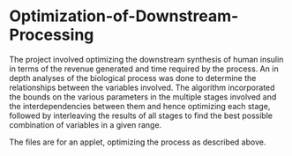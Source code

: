 Optimization-of-Downstream-Processing
=====================================
The project involved optimizing the downstream synthesis of human insulin in terms of the revenue generated 
and time required by the process. 
An in depth analyses of the biological process was done to determine the relationships between the variables involved. 
The algorithm incorporated the bounds on the various parameters in the multiple stages involved and 
the interdependencies between them and hence optimizing each stage, followed by interleaving the results of 
all stages to find the best possible combination of variables in a given range. 

The files are for an applet, optimizing the process as described above.

